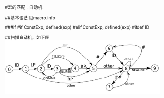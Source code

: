 #宏的匹配：自动机

##基本语法
见macro.info

##\#if
\#if ConstExp, defined(exp)
\#elif ConstExp, defined(exp)
\#ifdef ID

##扫描自动机，如下图
![](scan.png)
